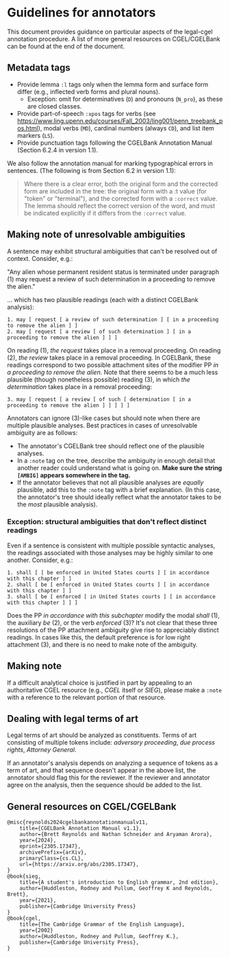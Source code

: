 # Guidelines for annotators

This document provides guidance on particular aspects of the legal-cgel annotation procedure. A list of more general resources on CGEL/CGELBank can be found at the end of the document.

## Metadata tags

- Provide lemma `:l` tags only when the lemma form and surface form differ (e.g., inflected verb forms and plural nouns).
   * Exception: omit for determinatives (`D`) and pronouns (`N_pro`), as these are closed classes.
- Provide part-of-speech `:xpos` tags for verbs (see https://www.ling.upenn.edu/courses/Fall_2003/ling001/penn_treebank_pos.html), modal verbs (`MD`), cardinal numbers (always `CD`), and list item markers (`LS`). 
- Provide punctuation tags following the CGELBank Annotation Manual (Section 6.2.4 in version 1.1). 

We also follow the annotation manual for marking typographical errors in sentences. (The following is from Section 6.2 in version 1.1):  

> Where there is a clear error, both the original form and the corrected form are included in
the tree: the original form with a :t value (for "token" or "terminal"), and the corrected
form with a `:correct` value. The lemma should reflect the correct version of the word,
and must be indicated explicitly if it differs from the `:correct` value.

## Making note of unresolvable ambiguities

A sentence may exhibit structural ambiguities that can't be resolved out of context. Consider, e.g.:

"Any alien whose permanent resident status is terminated under paragraph (1) may request a review of such determination in a proceeding to remove the alien."

... which has two plausible readings (each with a distinct CGELBank analysis):

```
1. may [ request [ a review of such determination ] [ in a proceeding to remove the alien ] ] 
2. may [ request [ a review [ of such determination ] [ in a proceeding to remove the alien ] ] ] 
```

On reading (1), *the request* takes place in a removal proceeding. On reading (2), *the review* takes place in a removal proceeding. In CGELBank, these readings correspond to two possible attachment sites of the modifier PP *in a proceeding to remove the alien*. Note that there seems to be a much less plausible (though nonetheless possible) reading (3), in which *the determination* takes place in a removal proceeding:

```
3. may [ request [ a review [ of such [ determination [ in a proceeding to remove the alien ] ] ] ] ]
```

Annotators can ignore (3)-like cases but should note when there are multiple plausible analyses. Best practices in cases of unresolvable ambiguity are as follows:

- The annotator's CGELBank tree should reflect one of the plausible analyses.
- In a `:note` tag on the tree, describe the ambiguity in enough detail that another reader could understand what is going on. **Make sure the string `[AMBIG]` appears somewhere in the tag.**
- If the annotator believes that not all plausible analyses are *equally* plausible, add this to the `:note` tag with a brief explanation. (In this case, the annotator's tree should ideally reflect what the annotator takes to be the *most* plausible analysis).

### Exception: structural ambiguities that don't reflect distinct readings

Even if a sentence is consistent with multiple possible syntactic analyses, the readings associated with those analyses may be highly similar to one another. Consider, e.g.:

```
1. shall [ [ be enforced in United States courts ] [ in accordance with this chapter ] ]
2. shall [ be [ enforced in United States courts ] [ in accordance with this chapter ] ]
3. shall [ be [ enforced [ in United States courts ] [ in accordance with this chapter ] ] ]
```

Does the PP *in accordance with this subchapter* modify the modal *shall* (1), the auxiliary *be* (2), or the verb *enforced* (3)? It's not clear that these three resolutions of the PP attachment ambiguity give rise to appreciably distinct readings. In cases like this, the default preference is for low right attachment (3), and there is no need to make note of the ambiguity. 

## Making note 

If a difficult analytical choice is justified in part by appealing to an authoritative CGEL resource (e.g., _CGEL_ itself or _SIEG_), please make a `:note` with a reference to the relevant portion of that resource. 

## Dealing with legal terms of art

Legal terms of art should be analyzed as constituents. Terms of art consisting of multiple tokens include: *adversary proceeding*, *due process rights*, *Attorney General*.

If an annotator's analysis depends on analyzing a sequence of tokens as a term of art, and that sequence doesn't appear in the above list, the annotator should flag this for the reviewer. If the reviewer and annotator agree on the analysis, then the sequence should be added to the list.

## General resources on CGEL/CGELBank

```
@misc{reynolds2024cgelbankannotationmanualv11,
    title={CGELBank Annotation Manual v1.1}, 
    author={Brett Reynolds and Nathan Schneider and Aryaman Arora},
    year={2024},
    eprint={2305.17347},
    archivePrefix={arXiv},
    primaryClass={cs.CL},
    url={https://arxiv.org/abs/2305.17347}, 
}
@book{sieg,
    title={A student's introduction to English grammar, 2nd edition},
    author={Huddleston, Rodney and Pullum, Geoffrey K and Reynolds, Brett},
    year={2021},
    publisher={Cambridge University Press}
}
@book{cgel, 
    title={The Cambridge Grammar of the English Language}, 
    year={2002}
    author={Huddleston, Rodney and Pullum, Geoffrey K.}, 
    publisher={Cambridge University Press}, 
}
```

